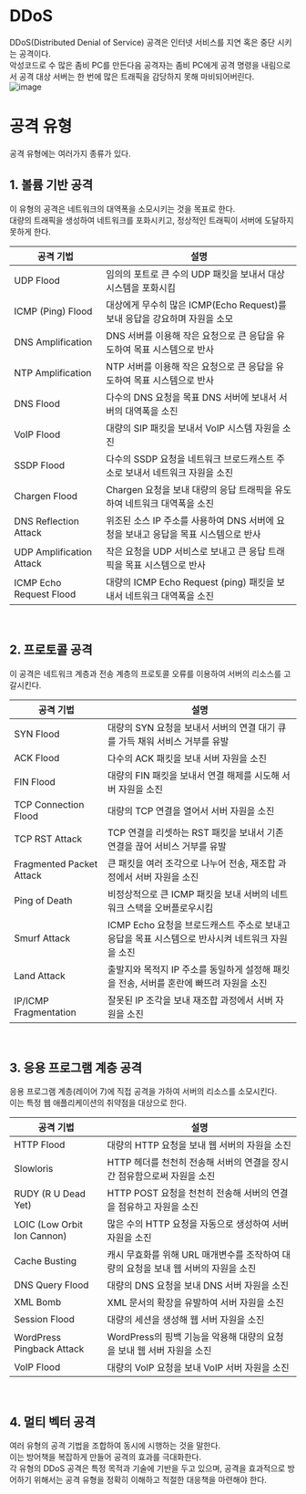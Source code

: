 # DDoS
DDoS(Distributed Denial of Service) 공격은 인터넷 서비스를 지연 혹은 중단 시키는 공격이다. <br>
악성코드로 수 많은 좀비 PC를 만든다음 공격자는 좀비 PC에게 공격 명령을 내림으로서 공격 대상 서버는 한 번에 많은 트래픽을 감당하지 못해 마비되어버린다.<br>
![image](https://github.com/DDoSMitigation/main/assets/45961274/00cd15f1-34b8-4bbf-963e-b02b8149be4b)
<br>

# 공격 유형
공격 유형에는 여러가지 종류가 있다.

## 1. 볼륨 기반 공격
이 유형의 공격은 네트워크의 대역폭을 소모시키는 것을 목표로 한다. <br>
대량의 트래픽을 생성하여 네트워크를 포화시키고, 정상적인 트래픽이 서버에 도달하지 못하게 한다.<br>

|공격 기법|설명|
|----|----|
|UDP Flood|임의의 포트로 큰 수의 UDP 패킷을 보내서 대상 시스템을 포화시킴|
|ICMP (Ping) Flood|대상에게 무수히 많은 ICMP(Echo Request)를 보내 응답을 강요하며 자원을 소모|
|DNS Amplification| DNS 서버를 이용해 작은 요청으로 큰 응답을 유도하여 목표 시스템으로 반사|
|NTP Amplification| NTP 서버를 이용해 작은 요청으로 큰 응답을 유도하여 목표 시스템으로 반사|
|DNS Flood| 다수의 DNS 요청을 목표 DNS 서버에 보내서 서버의 대역폭을 소진|
|VoIP Flood | 대량의 SIP 패킷을 보내서 VoIP 시스템 자원을 소진|
|SSDP Flood| 다수의 SSDP 요청을 네트워크 브로드캐스트 주소로 보내서 네트워크 자원을 소진|
|Chargen Flood| Chargen 요청을 보내 대량의 응답 트래픽을 유도하여 네트워크 대역폭을 소진|
|DNS Reflection Attack| 위조된 소스 IP 주소를 사용하여 DNS 서버에 요청을 보내고 응답을 목표 시스템으로 반사|
|UDP Amplification Attack| 작은 요청을 UDP 서비스로 보내고 큰 응답 트래픽을 목표 시스템으로 반사|
|ICMP Echo Request Flood| 대량의 ICMP Echo Request (ping) 패킷을 보내서 네트워크 대역폭을 소진|

<br>




## 2. 프로토콜 공격
이 공격은 네트워크 계층과 전송 계층의 프로토콜 오류를 이용하여 서버의 리소스를 고갈시킨다.<br>

|공격 기법|설명|
|----|----|
|SYN Flood| 대량의 SYN 요청을 보내서 서버의 연결 대기 큐를 가득 채워 서비스 거부를 유발|
|ACK Flood| 다수의 ACK 패킷을 보내 서버 자원을 소진|
|FIN Flood| 대량의 FIN 패킷을 보내서 연결 해제를 시도해 서버 자원을 소진|
|TCP Connection Flood| 대량의 TCP 연결을 열어서 서버 자원을 소진|
|TCP RST Attack| TCP 연결을 리셋하는 RST 패킷을 보내서 기존 연결을 끊어 서비스 거부를 유발|
|Fragmented Packet Attack| 큰 패킷을 여러 조각으로 나누어 전송, 재조합 과정에서 서버 자원을 소진|
|Ping of Death| 비정상적으로 큰 ICMP 패킷을 보내 서버의 네트워크 스택을 오버플로우시킴|
|Smurf Attack| ICMP Echo 요청을 브로드캐스트 주소로 보내고 응답을 목표 시스템으로 반사시켜 네트워크 자원을 소진|
|Land Attack| 출발지와 목적지 IP 주소를 동일하게 설정해 패킷을 전송, 서버를 혼란에 빠뜨려 자원을 소진|
|IP/ICMP Fragmentation| 잘못된 IP 조각을 보내 재조합 과정에서 서버 자원을 소진|

<br>



## 3. 응용 프로그램 계층 공격
응용 프로그램 계층(레이어 7)에 직접 공격을 가하여 서버의 리소스를 소모시킨다.<br>
이는 특정 웹 애플리케이션의 취약점을 대상으로 한다.<br>

|공격 기법|설명|
|----|----|
|HTTP Flood| 대량의 HTTP 요청을 보내 웹 서버의 자원을 소진|
|Slowloris| HTTP 헤더를 천천히 전송해 서버의 연결을 장시간 점유함으로써 자원을 소진|
|RUDY (R U Dead Yet)| HTTP POST 요청을 천천히 전송해 서버의 연결을 점유하고 자원을 소진|
|LOIC (Low Orbit Ion Cannon)| 많은 수의 HTTP 요청을 자동으로 생성하여 서버 자원을 소진|
|Cache Busting| 캐시 무효화를 위해 URL 매개변수를 조작하여 대량의 요청을 보내 웹 서버의 자원을 소진|
|DNS Query Flood| 대량의 DNS 요청을 보내 DNS 서버 자원을 소진|
|XML Bomb| XML 문서의 확장을 유발하여 서버 자원을 소진|
|Session Flood| 대량의 세션을 생성해 웹 서버 자원을 소진|
|WordPress Pingback Attack| WordPress의 핑백 기능을 악용해 대량의 요청을 보내 웹 서버 자원을 소진|
|VoIP Flood| 대량의 VoIP 요청을 보내 VoIP 서버 자원을 소진|

<br>



## 4. 멀티 벡터 공격
여러 유형의 공격 기법을 조합하여 동시에 시행하는 것을 말한다.<br>
이는 방어책을 복잡하게 만들어 공격의 효과를 극대화한다.<br>
각 유형의 DDoS 공격은 특정 목적과 기술에 기반을 두고 있으며, 공격을 효과적으로 방어하기 위해서는 공격 유형을 정확히 이해하고 적절한 대응책을 마련해야 한다. <br>
